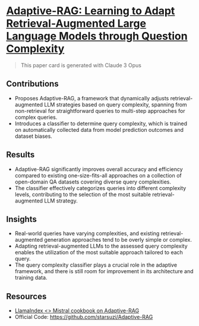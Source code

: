 # [Adaptive-RAG: Learning to Adapt Retrieval-Augmented Large Language Models through Question Complexity](https://arxiv.org/abs/2403.14403)
> This paper card is generated with Claude 3 Opus

## Contributions
- Proposes Adaptive-RAG, a framework that dynamically adjusts retrieval-augmented LLM strategies based on query complexity, spanning from non-retrieval for straightforward queries to multi-step approaches for complex queries.
- Introduces a classifier to determine query complexity, which is trained on automatically collected data from model prediction outcomes and dataset biases.

## Results
- Adaptive-RAG significantly improves overall accuracy and efficiency compared to existing one-size-fits-all approaches on a collection of open-domain QA datasets covering diverse query complexities.
- The classifier effectively categorizes queries into different complexity levels, contributing to the selection of the most suitable retrieval-augmented LLM strategy.

## Insights
- Real-world queries have varying complexities, and existing retrieval-augmented generation approaches tend to be overly simple or complex.
- Adapting retrieval-augmented LLMs to the assessed query complexity enables the utilization of the most suitable approach tailored to each query.
- The query complexity classifier plays a crucial role in the adaptive framework, and there is still room for improvement in its architecture and training data.

## Resources
- [LlamaIndex <> Mistral cookbook on Adaptive-RAG](https://github.com/mistralai/cookbook/blob/7bf0aae46ab8c763efb7800f352bcbfd8aceb8fb/third_party/LlamaIndex/Adaptive_RAG.ipynb)
- Official Code: https://github.com/starsuzi/Adaptive-RAG